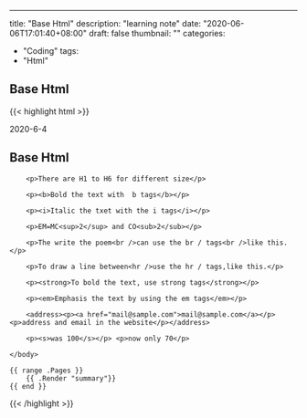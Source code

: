 ---
title: "Base Html"
description: "learning note"
date: "2020-06-06T17:01:40+08:00"
draft: false
thumbnail: ""
categories:
  - "Coding"
tags:
  - "Html"

## Base Html

{{< highlight html >}}
<section id="main">
  <div>
   <!DOCTYPE html>
<html>
    <head>
        <meta charset="utf-8">
        <meta name="viewport" content="width=device-width, initial-scale=1">
        2020-6-4
    </head>
    <title>Base Html</title>
    <body>
        <h1>Base Html</h1> 

        <p>There are H1 to H6 for different size</p>

        <p><b>Bold the text with  b tags</b></p>

        <p><i>Italic the txet with the i tags</i></p>

        <p>EM=MC<sup>2</sup> and CO<sub>2</sub></p>

        <p>The write the poem<br />can use the br / tags<br />like this.</p>

        <p>To draw a line between<hr />use the hr / tags,like this.</p>

        <p><strong>To bold the text, use strong tags</strong></p>

        <p><em>Emphasis the text by using the em tags</em></p>

        <address><p><a href="mail@sample.com">mail@sample.com</a></p><p>address and email in the website</p></address>

        <p><s>was 100</s></p> <p>now only 70</p>
    
    </body>
    
</html>

    {{ range .Pages }}
        {{ .Render "summary"}}
    {{ end }}
  </div>
</section>
{{< /highlight >}}
